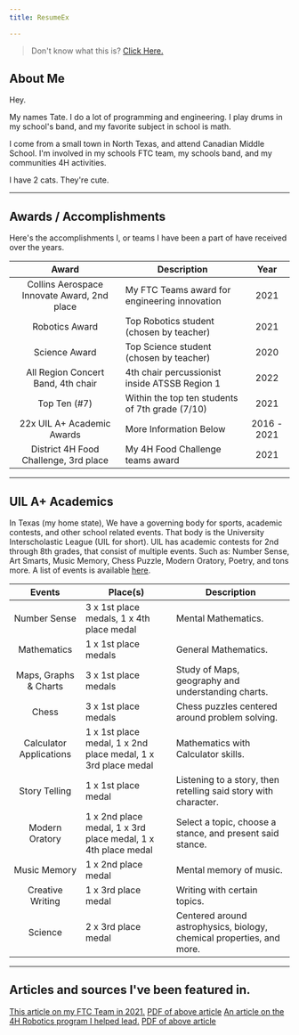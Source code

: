 ```yaml
---
title: ResumeEx

---
```


> Don't know what this is? [Click Here.](./about)


## About Me
Hey.

My names Tate. I do a lot of programming and engineering. I play drums in my school's band, and my favorite subject in
school is math. 

I come from a small town in North Texas, and attend Canadian Middle School. I'm involved in my schools FTC team, my 
schools band, and my communities 4H activities.


I have 2 cats. They're cute.

***

## Awards / Accomplishments
Here's the accomplishments I, or teams I have been a part of have received over the years.

|                    Award                    | Description                                     |    Year     |
|:-------------------------------------------:|-------------------------------------------------|:-----------:|
| Collins Aerospace Innovate Award, 2nd place | My FTC Teams award for engineering innovation   |    2021     |
|               Robotics Award                | Top Robotics student (chosen by teacher)        |    2021     |
|                Science Award                | Top Science student (chosen by teacher)         |    2020     |
|     All Region Concert Band, 4th chair      | 4th chair percussionist inside ATSSB Region 1   |    2022     |
|                Top Ten (#7)                 | Within the top ten students of 7th grade (7/10) |    2021     |
|         22x UIL A+ Academic Awards          | More Information Below                          | 2016 - 2021 |
|    District 4H Food Challenge, 3rd place    | My 4H Food Challenge teams award                |    2021     |
***

## UIL A+ Academics
In Texas (my home state), We have a governing body for sports, academic contests, and other school related events. 
That body is the University Interscholastic League (UIL for short). UIL has academic contests for 2nd through 8th grades,
that consist of multiple events. Such as: Number Sense, Art Smarts, Music Memory, Chess Puzzle, Modern Oratory, Poetry,
and tons more. A list of events is available [here](https://www.uiltexas.org/aplus/events).


|         Events          | Place(s)                                                      | Description                                                           |
|:-----------------------:|---------------------------------------------------------------|-----------------------------------------------------------------------|
|      Number Sense       | 3 x 1st place medals, 1 x 4th place medal                     | Mental Mathematics.                                                   |
|       Mathematics       | 1 x 1st place medals                                          | General Mathematics.                                                  |
|  Maps, Graphs & Charts  | 3 x 1st place medals                                          | Study of Maps, geography and understanding charts.                    |
|          Chess          | 3 x 1st place medals                                          | Chess puzzles centered around problem solving.                        |
| Calculator Applications | 1 x 1st place medal, 1 x 2nd place medal, 1 x 3rd place medal | Mathematics with Calculator skills.                                   |
|      Story Telling      | 1 x 1st place medal                                           | Listening to a story, then retelling said story with character.       |
|     Modern Oratory      | 1 x 2nd place medal, 1 x 3rd place medal, 1 x 4th place medal | Select a topic, choose a stance, and present said stance.             |
|      Music Memory       | 1 x 2nd place medal                                           | Mental memory of music.                                               |
|    Creative Writing     | 1 x 3rd place medal                                           | Writing with certain topics.                                          |
|         Science         | 2 x 3rd place medal                                           | Centered around astrophysics, biology, chemical properties, and more. |

***

## Articles and sources I've been featured in.
[This article on my FTC Team in 2021.](https://www.canadianrecord.com/school/canadian-wildcat-robotics-teams-hit-their-competitive-stride-programs-second-year) 
[PDF of above article]()
[An article on the 4H Robotics program I helped lead.](https://www.canadianrecord.com/school/4-hers-learn-robotics-basics-six-week-long-boot-camp)
[PDF of above article]()

